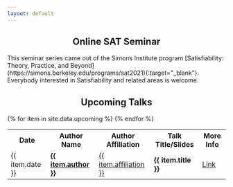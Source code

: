 ```yaml
---
layout: default
---
```


<h2 style="text-align:center">Online SAT Seminar</h2>
This seminar series came out of the Simons Institute program [Satisfiability: Theory, Practice, and Beyond](https://simons.berkeley.edu/programs/sat2021){:target="_blank"}. Everybody interested in Satisfiability and related areas is welcome.

<!-- <h2 style="text-align:center">Join Our Group</h2>
Join our [group](https://groups.google.com/forum/#!forum/ml_logic_seminar/join){:target="_blank"} in order to be notified about upcoming talks. [Subscribe](https://calendar.google.com/calendar/u/1?cid=aTVqMmp2bDZkcnM1bzNpcmg3cGYwa2FyNGdAZ3JvdXAuY2FsZW5kYXIuZ29vZ2xlLmNvbQ){:target="_blank"} in order to add upcoming talks to your calendar. -->

<h2 style="text-align:center">Upcoming Talks</h2>
<div style="overflow-x:auto;">
    <table id="upcoming">
        <tr>
            <th>Date</th>
            <th>Author Name</th>
            <th>Author Affiliation</th>
            <th>Talk Title/Slides</th>
            <th>More Info</th>
        </tr>
        {% for item in site.data.upcoming %}
        <tr>
            <td>{{ item.date }}</td>
            <td><strong><a href="{{ item.author-link }}" target="_blank">{{ item.author }}</a></strong></td>
            <td><a href="{{ item.affiliation-link }}" target="_blank">{{ item.affiliation }}</a></td>
            <td><strong>{{ item.title }}</strong></td>
            <td><a href="{{ site.baseurl }}/upcoming.html#{{ item.author }}">Link</a></td>
        </tr>
        {% endfor %}
    </table>
</div>
